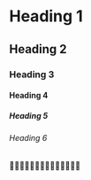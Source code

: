 # Heading 1

## Heading 2

### Heading 3

#### Heading 4

##### Heading 5

###### Heading 6

🐱‍🏍🐱‍🏍🐱‍🏍🐱‍🏍🐱‍🏍🐱‍🏍🐱‍🏍
